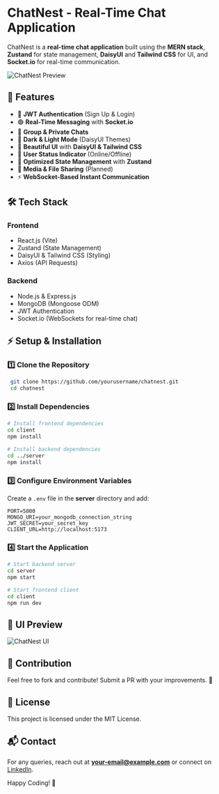 # ChatNest - Real-Time Chat Application

ChatNest is a **real-time chat application** built using the **MERN stack**, **Zustand** for state management, **DaisyUI** and **Tailwind CSS** for UI, and **Socket.io** for real-time communication.

![ChatNest Preview](#) <!-- Add a screenshot link here -->

## 🚀 Features

- 🔐 **JWT Authentication** (Sign Up & Login)
- 🟢 **Real-Time Messaging** with **Socket.io**
- 👥 **Group & Private Chats**
- 🌙 **Dark & Light Mode** (DaisyUI Themes)
- 📄 **Beautiful UI** with **DaisyUI & Tailwind CSS**
- 📌 **User Status Indicator** (Online/Offline)
- 🔄 **Optimized State Management** with **Zustand**
- 📂 **Media & File Sharing** (Planned)
- ⚡ **WebSocket-Based Instant Communication**

## 🛠 Tech Stack

### **Frontend**
- React.js (Vite)
- Zustand (State Management)
- DaisyUI & Tailwind CSS (Styling)
- Axios (API Requests)

### **Backend**
- Node.js & Express.js
- MongoDB (Mongoose ODM)
- JWT Authentication
- Socket.io (WebSockets for real-time chat)

## ⚡ Setup & Installation

### 1️⃣ Clone the Repository
```bash
 git clone https://github.com/yourusername/chatnest.git
 cd chatnest
```

### 2️⃣ Install Dependencies
```bash
# Install frontend dependencies
cd client
npm install

# Install backend dependencies
cd ../server
npm install
```

### 3️⃣ Configure Environment Variables
Create a `.env` file in the **server** directory and add:
```env
PORT=5000
MONGO_URI=your_mongodb_connection_string
JWT_SECRET=your_secret_key
CLIENT_URL=http://localhost:5173
```

### 4️⃣ Start the Application
```bash
# Start backend server
cd server
npm start

# Start frontend client
cd client
npm run dev
```

## 🎨 UI Preview
![ChatNest UI](#) <!-- Add a screenshot link here -->

## 🤝 Contribution
Feel free to fork and contribute! Submit a PR with your improvements. 🚀

## 📜 License
This project is licensed under the MIT License.

## 📬 Contact
For any queries, reach out at **your-email@example.com** or connect on [LinkedIn](#).

Happy Coding! 🎉

